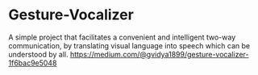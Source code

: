 # Gesture-Vocalizer
A simple project that facilitates a convenient and intelligent two-way communication, by translating visual language into speech which can be understood by all.
https://medium.com/@gvidya1899/gesture-vocalizer-1f6bac9e5048





